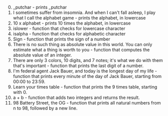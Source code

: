 0. _putchar - prints _putchar
1. I sometimes suffer from insomnia. And when I can't fall asleep, I play what I call the alphabet game - prints the alphabet, in lowercase
2. 10 x alphabet -  prints 10 times the alphabet, in lowercase
3. islower -  function that checks for lowercase character
4. isalpha - function that checks for alphabetic character
5. Sign - function that prints the sign of a number
6. There is no such thing as absolute value in this world. You can only estimate what a thing is worth to you - function that computes the absolute value of an integer.
7. There are only 3 colors, 10 digits, and 7 notes; it's what we do with them that's important - function that prints the last digit of a number.
8. I'm federal agent Jack Bauer, and today is the longest day of my life - function that prints every minute of the day of Jack Bauer, starting from 00:00 to 23:59.
9. Learn your times table - function that prints the 9 times table, starting with 0.
10. a + b - function that adds two integers and returns the result.
11. 98 Battery Street, the OG - function that prints all natural numbers from n to 98, followed by a new line.
